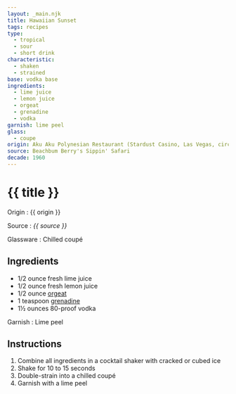 ```yaml
---
layout: _main.njk
title: Hawaiian Sunset
tags: recipes
type:
  - tropical
  - sour
  - short drink
characteristic:
  - shaken
  - strained
base: vodka base
ingredients:
  - lime juice
  - lemon juice
  - orgeat
  - grenadine
  - vodka
garnish: lime peel
glass:
  - coupe
origin: Aku Aku Polynesian Restaurant (Stardust Casino, Las Vegas, circa 1930s
source: Beachbum Berry's Sippin' Safari
decade: 1960
---
```

<!-- markdownlint-disable MD025 -->
# {{ title }}
<!-- markdownlint-disable MD025 -->

Origin
  : {{ origin }}

Source
  : <cite>{{ source }}</cite>

Glassware
  : Chilled coupé

## Ingredients

* 1/2 ounce fresh lime juice
* 1/2 ounce fresh lemon juice
* 1/2 ounce [orgeat](/mixes/orgeat/)
* 1 teaspoon [grenadine](/mixes/grenadine)
* 1&frac12; ounces 80-proof vodka

Garnish
  : Lime peel

## Instructions

1. Combine all ingredients in a cocktail shaker with cracked or cubed ice
2. Shake for 10 to 15 seconds
3. Double-strain into a chilled coupé
4. Garnish with a lime peel
